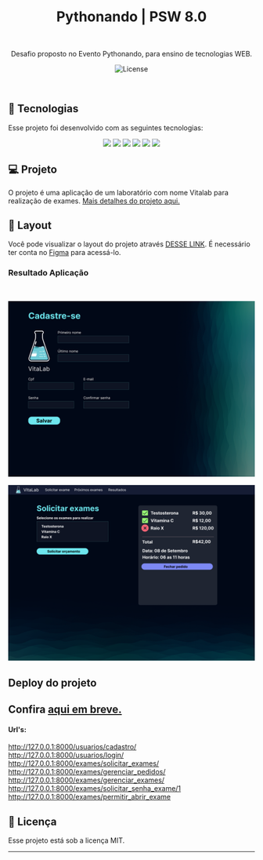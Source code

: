 <h1 align="center"> Pythonando | PSW 8.0 </h1>
<p align="center">

  ![]()
  
</p>

<p align="center">
Desafio proposto no Evento Pythonando, para ensino de tecnologias WEB.

<p align="center">
  <img alt="License" src="https://img.shields.io/static/v1?label=license&message=MIT&color=49AA26&labelColor=000000">
</p>

<br>

## 🚀 Tecnologias

Esse projeto foi desenvolvido com as seguintes tecnologias:

<p align="center">
  <!-- <img src="https://img.shields.io/badge/JavaScript-323330?style=for-the-badge&logo=javascript&logoColor=F7DF1E"> -->
  <img src="https://img.shields.io/badge/Django-092E20?style=for-the-badge&logo=django&logoColor=white" />
  <img src="https://img.shields.io/badge/Python-14354C?style=for-the-badge&logo=python&logoColor=white"/>
  <img src="https://img.shields.io/badge/JavaScript-F7DF1E?style=for-the-badge&logo=javascript&logoColor=black"/>
  <img src="https://img.shields.io/badge/Bootstrap-563D7C?style=for-the-badge&logo=bootstrap&logoColor=white"/>
  <img src="https://img.shields.io/badge/HTML5-E34F26?style=for-the-badge&logo=html5&logoColor=white"/>
  <img src="https://img.shields.io/badge/CSS3-1572B6?style=for-the-badge&logo=css3&logoColor=white"/>

</p>

## 💻 Projeto

O projeto é uma aplicação de um laboratório com nome Vitalab para realização de exames.
[Mais detalhes do projeto aqui.](https://grizzly-amaranthus-f6a.notion.site/PSW-8-0-Aula-1-c5f28c09c09f4493ad20911f984e4fc8?pvs=4
)

<!-- ## PDF
[PDF](https://pythonando.com.br/media/recursos_aulas/PSW_8_0_Aula_1_c5f28c09c09f4493ad20911f984e4fc8.pdf) -->


## 🔖 Layout

Você pode visualizar o layout do projeto através [DESSE LINK](https://www.figma.com/file/FzqXqJXe5a8LWcq7LxISHN/Untitled?type=design&node-id=3-157&mode=design&t=kYSHqbNX3YVzPJgU-0). É necessário ter conta no [Figma](https://figma.com) para acessá-lo.

###  Resultado Aplicação 

![]()

![](img/1.png) 
<br>

![](img/2.png)

<!--<br>
<br>
<video width="219" height="454" controls="controls" autoplay="autoplay">
<source src="https://streamable.com/3pcted" type="video/mp4">
<object data="" width="219" height="240">
<embed width="320" height="454" src="https://streamable.com/3pcted">
</object>
</video>
-->


## Deploy do projeto

Confira [aqui em breve.]()
---

#### Url's:

http://127.0.0.1:8000/usuarios/cadastro/
<br>
http://127.0.0.1:8000/usuarios/login/
<br>
http://127.0.0.1:8000/exames/solicitar_exames/
<br>
http://127.0.0.1:8000/exames/gerenciar_pedidos/
<br>
http://127.0.0.1:8000/exames/gerenciar_exames/
<br>
http://127.0.0.1:8000/exames/solicitar_senha_exame/1
<br>
http://127.0.0.1:8000/exames/permitir_abrir_exame
<!-- ## Estrutura de pastas

-Vitalab
├── Exames
│  └── Migratios(e scripts)
├── Templates
│  └── bases
|      └── Arquivo base .Html 
|  └── static
|      └── exames
|      |    └── css
|      |    └── img
|      |     └── js
|      └── geral
|      |    └── css
|      |    └── img
|      └── usuarios
|          └── css
├── Usuários
|   └── templates
|      └── Arquivo.Html 
├── Vitalab
|   └── core da aplicação
└── fim -->

## :memo: Licença

Esse projeto está sob a licença MIT.

---

